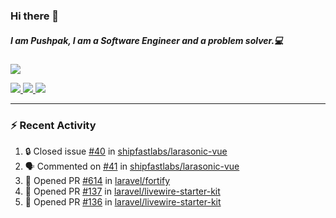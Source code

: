 ### Hi there 👋

##### I am Pushpak, I am a Software Engineer and a problem solver.💻

<a href='https://twitter.com/pushpak1300'><a href="https://pushpak1300.me/" target="_blank">
  <img src="https://img.shields.io/badge/website-%23E34F26.svg?&style=for-the-badge" />
</a> 
 
 <a href="https://twitter.com/pushpak1300" target="_blank">
  <img src="https://img.shields.io/badge/twitter-%231DA1F2.svg?&style=for-the-badge&logo=twitter&logoColor=white" />
</a> 

<a href="https://www.linkedin.com/in/pushpak-c-286b17b1/" target="_blank">
  <img src="https://img.shields.io/badge/linkedin-%230077B5.svg?&style=for-the-badge&logo=linkedin&logoColor=white" />
</a> 

<a href="https://dev.to/pushpak1300/" target="_blank">
  <img src="http://img.shields.io/badge/dev.to-gray?style=for-the-badge&logo=dev.to&?logoColor=white?logoWidth=100?label=" />
</a> 


</p>

---

### ⚡ Recent Activity

<!--START_SECTION:activity-->
1. 🔒 Closed issue [#40](https://github.com/shipfastlabs/larasonic-vue/issues/40) in [shipfastlabs/larasonic-vue](https://github.com/shipfastlabs/larasonic-vue)
2. 🗣 Commented on [#41](https://github.com/shipfastlabs/larasonic-vue/pull/41#issuecomment-3418697123) in [shipfastlabs/larasonic-vue](https://github.com/shipfastlabs/larasonic-vue)
3. 💪 Opened PR [#614](undefined) in [laravel/fortify](https://github.com/laravel/fortify)
4. 💪 Opened PR [#137](undefined) in [laravel/livewire-starter-kit](https://github.com/laravel/livewire-starter-kit)
5. 💪 Opened PR [#136](undefined) in [laravel/livewire-starter-kit](https://github.com/laravel/livewire-starter-kit)
<!--END_SECTION:activity-->
